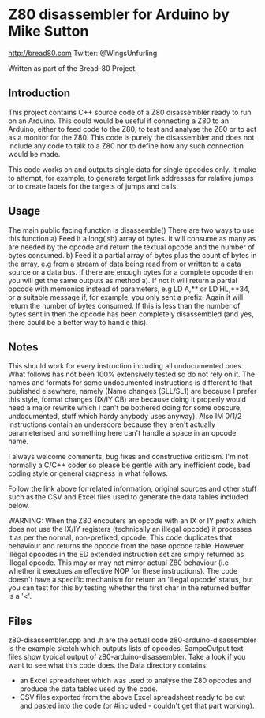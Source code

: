 Z80 disassembler for Arduino by Mike Sutton
===========================================
http://bread80.com
Twitter: @WingsUnfurling

Written as part of the Bread-80 Project.

Introduction
------------
This project contains C++ source code of a Z80 disassembler ready to run on an Arduino.
This could would be useful if connecting a Z80 to an Arduino, either to feed code to the Z80, to test and analyse the Z80 or to act as a monitor for the Z80. This code is purely the disassembler and does not include any code to talk to a Z80 nor to define how any such connection would be made.

This code works on and outputs single data for single opcodes only. It make to attempt, for example, to generate target link addresses for relative jumps or to create labels for the targets of jumps and calls.

Usage
-----
The main public facing function is disassemble()
There are two ways to use this function
a) Feed it a long(ish) array of bytes. It will consume as many as are needed by 
   the opcode and return the textual opcode and the number of bytes consumed.
b) Feed it a partial array of bytes plus the count of bytes in the array, e.g 
   from a stream of data being read from or written to a data source or a data 
   bus.
   If there are enough bytes for a complete opcode then you will get the same 
   outputs as method a).
   If not it will return a partial opcode with memonics instead of parameters, 
   e.g LD A,** or LD HL,**34, or a suitable message if, for example, you only 
   sent a prefix.
   Again it will return the number of bytes consumed. If this is less than the 
   number of bytes sent in then the opcode has been completely disassembled 
   (and yes, there could be a better way to handle this).
   
   
Notes
-----
This should work for every instruction including all undocumented ones.
What follows has not been 100% extensively tested so do not rely on it.
The names and formats for some undocumented instructions is different to that 
published elsewhere, namely
(Name changes (SLL/SL1) are because I prefer this style, format changes 
(IX/IY CB) are because doing it properly would need a major rewrite which I 
can't be bothered doing for some obscure, undocumented, stuff which hardy 
anybody uses anyway).
Also IM 0/1/2 instructions contain an underscore because they aren't actually 
parameterised and something here can't handle a space in an opcode name.
 
I always welcome comments, bug fixes and constructive criticism.
I'm not normally a C/C++ coder so please be gentle with any inefficient code, 
bad coding style or general crapness in what follows.
 
Follow the link above for related information, original sources and other stuff 
such as the CSV and Excel files used to generate the data tables included below.


   
WARNING: When the Z80 encouters an opcode with an IX or IY prefix which does 
not use the IX/IY registers (technically an illegal opcode) it processes it 
as per the normal, non-prefixed, opcode. This code duplicates that behaviour 
and returns the opcode from the base opcode table.
However, illegal opcodes in the ED extended instruction set are simply returned 
as illegal opcode. This may or may not mirror actual Z80 behaviour (i.e whether 
it exectues an effective NOP for these instructions).
The code doesn't have a specific mechanism for return an 'illegal opcode' 
status, but you can test for this by testing whether the first char in the 
returned buffer is a '<'.
 
Files
-----
z80-disassembler.cpp and .h are the actual code
z80-arduino-disassembler is the example sketch which outputs lists of opcodes.
SampeOutput text files show typical output of z80-arduino-disassembler. Take a 
look if you want to see what this code does.
the Data directory contains:
- an Excel spreadsheet which was used to analyse the Z80 opcodes and produce 
the data tables used by the code.
- CSV files exported from the above Excel spreadsheet ready to be cut and pasted
into the code (or #included - couldn't get that part working).